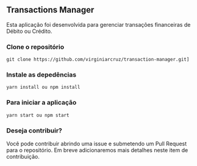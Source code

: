 
## Transactions Manager

Esta aplicação foi desenvolvida para gerenciar transações financeiras de Débito ou Crédito.

### Clone o repositório

    git clone https://github.com/virginiarcruz/transaction-manager.git]


### Instale as depedências

    yarn install ou npm install


### Para iniciar a aplicação

    yarn start ou npm start


### Deseja contribuir?

  Você pode contribuir abrindo uma issue e submetendo um Pull Request para o repositório. Em breve adicionaremos mais detalhes neste item de contribuição.